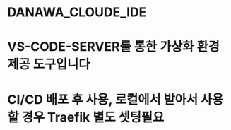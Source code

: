 # DANAWA_CLOUDE_IDE

# VS-CODE-SERVER를 통한 가상화 환경 제공 도구입니다

# CI/CD 배포 후 사용, 로컬에서 받아서 사용할 경우 Traefik 별도 셋팅필요